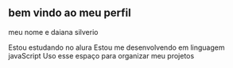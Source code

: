 ## bem vindo ao meu perfil 

meu nome e daiana silverio                                                                                                                                                            

Estou estudando no alura 
Estou me desenvolvendo em linguagem javaScript
Uso esse espaço para organizar meu projetos 
